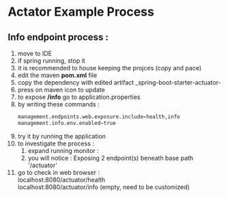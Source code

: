 
# Actator Example Process 

## Info endpoint process : 
1. move to IDE 
2. if spring running, stop it
3. it is recommended to house keeping the projces (copy and pace)
4. edit the maven **pom.xml** file 
5. copy the dependency with edited artifact _spring-boot-starter-actuator-
6. press on maven icon to update
7. to expose **/info** go to application.properties
8. by writing these commands :  
   ```python
   management.endpoints.web.exposure.include=health,info
   management.info.env.enabled=true
    ```
9. try it by running the application
10. to investigate the process : 
    1. expand running monitor : 
    2. you will notice : Exposing 2 endpoint(s) beneath base path '/actuator'
11. go to check in web browser :  
localhost:8080/actuator/health  
localhost:8080/actuator/info (empty, need to be customized)
